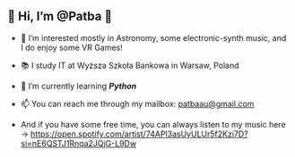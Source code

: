 ## 👋 Hi, I’m @Patba 👋 

- 🌠 I’m interested mostly in Astronomy, some electronic-synth music, and I do enjoy some VR Games!

- 📚 I study IT at Wyższa Szkoła Bankowa in Warsaw, Poland

- 🐍 I’m currently learning ***Python***

- 📫 You can reach me through my mailbox: patbaau@gmail.com

- And if you have some free time, you can always listen to my music here -> https://open.spotify.com/artist/74APl3asUyULUr5f2Kzi7D?si=nE6QSTJ1Rnqa2JQjG-L9Dw
